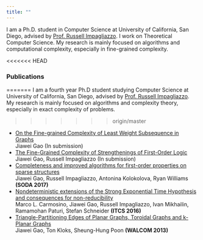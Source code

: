 ```yaml
---
title: ""
---
```


I am a Ph.D. student in Computer Science at University of California, San Diego, advised by [Prof. Russell Impagliazzo](http://cseweb.ucsd.edu/~russell/). I work on Theoretical Computer Science. My research is mainly focused on algorithms and computational complexity, especially in fine-grained complexity.

<<<<<<< HEAD
### Publications
=======
I am a fourth year Ph.D student studying Computer Science at University of California, San Diego, advised by <a href="http://cseweb.ucsd.edu/~russell/">Prof. Russell Impagliazzo</a>. My research is mainly focused on algorithms and complexity theory, especially in exact complexity of problems.
>>>>>>> origin/master

- [On the Fine-grained Complexity of Least Weight Subsequence in Graphs]()<br>Jiawei Gao (In submission)
- [The Fine-Grained Complexity of Strengthenings of First-Order Logic](https://eccc.weizmann.ac.il/report/2019/009/)<br>Jiawei Gao, Russell Impagliazzo (In submission)
- [Completeness and improved algorithms for first-order properties on sparse structures](http://eccc.hpi-web.de/report/2016/053/) <br>Jiawei Gao, Russell Impagliazzo, Antonina Kolokolova, Ryan Williams **(SODA 2017)**
- [Nondeterministic extensions of the Strong Exponential Time Hypothesis and consequences for non-reducibility](http://eccc.hpi-web.de/report/2015/148/) <br>Marco L. Carmosino, Jiawei Gao, Russell Impagliazzo, Ivan Mikhailin, Ramamohan Paturi, Stefan Schneider **(ITCS 2016)**
- [Triangle-Partitioning Edges of Planar Graphs, Toroidal Graphs and k-Planar Graphs](http://vixra.org/abs/1209.0051)<br>Jiawei Gao, Ton Kloks, Sheung-Hung Poon **(WALCOM 2013)**